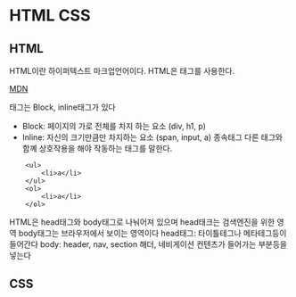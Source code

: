 # HTML CSS

## HTML
HTML이란 하이퍼텍스트 마크업언어이다.
HTML은 태그를 사용한다.

[MDN](https://developer.mozilla.org/en-US/)

태그는 Block, inline태그가 있다 
- Block: 페이지의 가로 전체를 차지 하는 요소 (div, h1, p)
- Inline: 자신의 크기만큼만 차지하는 요소 (span, input, a)
종속태그 
다른 태그와 함꼐 상호작용을 해야 작동하는 태그를 말한다.
```
    <ul>
        <li>a</li>
    </ul>
    <ol>
        <li>a</li>
    </ol>
```
HTML은 head태그와 body태그로 나눠어져 있으며 head태크는 검색엔진을 위한 영역 body태그는 브라우저에서 보이는 영역이다
head태그: 타이틀테그나 메타테그등이 들어간다
body: header, nav, section 해더, 네비게이션 컨텐츠가 들어가는 부분등을 넣는다

## CSS